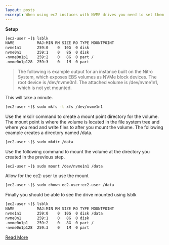 ```yaml
---
layout: posts
excerpt: When using ec2 instaces with NVME drives you need to set them up.
---
```


**Setup**

```bash
[ec2-user ~]$ lsblk
NAME          MAJ:MIN RM SIZE RO TYPE MOUNTPOINT
nvme1n1       259:0    0  10G  0 disk
nvme0n1       259:1    0   8G  0 disk
-nvme0n1p1    259:2    0   8G  0 part /
-nvme0n1p128  259:3    0   1M  0 part
```

> The following is example output for an instance built on the Nitro System, which exposes EBS volumes as NVMe block devices. The root device is /dev/nvme0n1. The attached volume is /dev/nvme1n1, which is not yet mounted.


This will take a minute.

```bash
[ec2-user ~]$ sudo mkfs -t xfs /dev/nvme1n1
```

Use the mkdir command to create a mount point directory for the volume. The mount point is where the volume is located in the file system tree and where you read and write files to after you mount the volume. The following example creates a directory named /data.

```bash
[ec2-user ~]$ sudo mkdir /data
```

Use the following command to mount the volume at the directory you created in the previous step.

```bash
[ec2-user ~]$ sudo mount /dev/nvme1n1 /data
```

Allow for the ec2-user to use the mount

```bash
[ec2-user ~]$ sudo chown ec2-user:ec2-user /data
```

Finally you should be able to see the drive mounted using lsblk

```bash
[ec2-user ~]$ lsblk
NAME          MAJ:MIN RM SIZE RO TYPE MOUNTPOINT
nvme1n1       259:0    0  10G  0 disk /data
nvme0n1       259:1    0   8G  0 disk
-nvme0n1p1    259:2    0   8G  0 part /
-nvme0n1p128  259:3    0   1M  0 part
```

[Read More](https://docs.aws.amazon.com/AWSEC2/latest/UserGuide/ebs-using-volumes.html)

